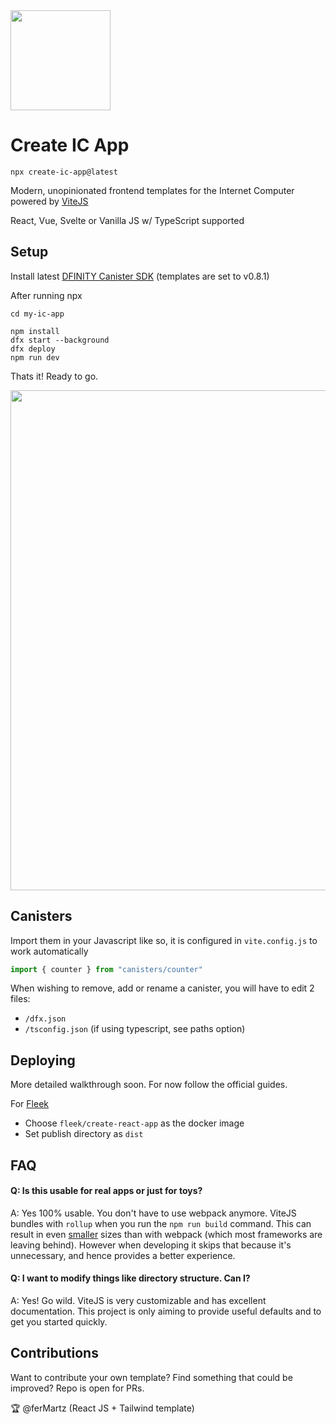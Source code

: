 <img height=160 src="https://sdk.dfinity.org/_/img/logo-dark.svg" />

# Create IC App

```
npx create-ic-app@latest
```
Modern, unopinionated frontend templates for the Internet Computer powered by [ViteJS](https://vitejs.dev/)

React, Vue, Svelte or Vanilla JS w/ TypeScript supported



## Setup

Install latest [DFINITY Canister SDK](https://dfinity.org/developers/) (templates are set to v0.8.1)

After running npx
```
cd my-ic-app

npm install
dfx start --background
dfx deploy
npm run dev
```
Thats it! Ready to go.

<img width=800 src="https://i.imgur.com/5Lf5i7v.png" />


## Canisters
Import them in your Javascript like so, it is configured in `vite.config.js` to work automatically
```js
import { counter } from "canisters/counter"
```

When wishing to remove, add or rename a canister, you will have to edit 2 files:

* `/dfx.json`
* `/tsconfig.json` (if using typescript, see paths option)

## Deploying

More detailed walkthrough soon. For now follow the official guides.

For [Fleek](https://fleek.co)

* Choose `fleek/create-react-app` as the docker image
* Set publish directory as `dist`

## FAQ

#### Q: Is this usable for real apps or just for toys?

A: Yes 100% usable. You don't have to use webpack anymore. ViteJS bundles with `rollup` when you run the `npm run build` command. This can result in even [smaller](https://blog.logrocket.com/benchmarking-bundlers-2020-rollup-parcel-webpack/) sizes than with webpack (which most frameworks are leaving behind).
However when developing it skips that because it's unnecessary, and hence provides a better experience.

#### Q: I want to modify things like directory structure. Can I?

A: Yes! Go wild. ViteJS is very customizable and has excellent documentation. This project is only aiming to provide useful defaults and to get you started quickly.

## Contributions
Want to contribute your own template? Find something that could be improved? Repo is open for PRs.

:trophy:
@ferMartz (React JS + Tailwind template)

